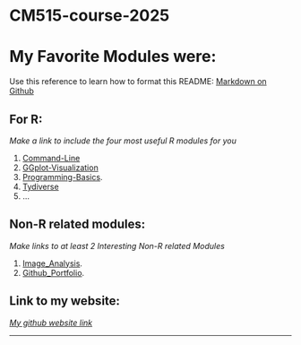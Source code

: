 # CM515-course-2025
# My Favorite Modules were:

Use this reference to learn how to format this README: [Markdown on Github](https://docs.github.com/en/get-started/writing-on-github/getting-started-with-writing-and-formatting-on-github/basic-writing-and-formatting-syntax)

## For R:

*Make a link to include the four most useful R modules for you*


1. [Command-Line](modules/07_Command_Line)
2. [GGplot-Visualization](modules/05_GGplot_Visualization)
3. [Programming-Basics](modules/12_Programming_Basics).
4. [Tydiverse](modules/modules/04_Tidyverse)
5. ...


## Non-R related modules:

*Make links to at least 2 Interesting Non-R related Modules*

1. [Image_Analysis](modules/13_Image_Analysis/15_Image_Analysis).
2. [Github_Portfolio](modules/15_Github_Portfolio/2024).


## Link to my website:

*[My github website link](https://andreash15.github.io/)*

---


